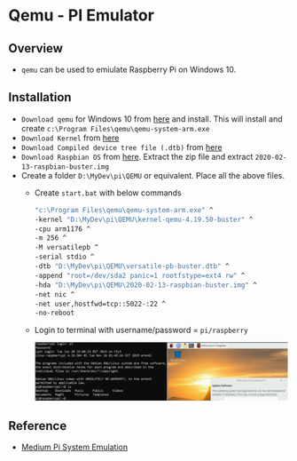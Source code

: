 # Qemu - PI Emulator

## Overview
- `qemu` can be used to emiulate Raspberry Pi on Windows 10.

## Installation
- `Download qemu` for Windows 10 from [here](https://qemu.weilnetz.de/w64/2023/qemu-w64-setup-20230531.exe) and install. This will install and create `c:\Program Files\qemu\qemu-system-arm.exe`
- `Download Kernel` from [here](https://github.com/dhruvvyas90/qemu-rpi-kernel/blob/master/kernel-qemu-4.19.50-buster)
- `Download Compiled device tree file (.dtb)` from [here](https://github.com/dhruvvyas90/qemu-rpi-kernel/blob/master/versatile-pb-buster.dtb)
- `Download Raspbian OS` from [here](http://downloads.raspberrypi.org/raspbian/images/raspbian-2020-02-14/2020-02-13-raspbian-buster.zip). Extract the zip file and extract `2020-02-13-raspbian-buster.img`
- Create a folder `D:\MyDev\pi\QEMU` or equivalent. Place all the above files.
  - Create `start.bat` with below commands
    ```bat
    "c:\Program Files\qemu\qemu-system-arm.exe" ^
    -kernel "D:\MyDev\pi\QEMU\kernel-qemu-4.19.50-buster" ^
    -cpu arm1176 ^
    -m 256 ^
    -M versatilepb ^
    -serial stdio ^
    -dtb "D:\MyDev\pi\QEMU\versatile-pb-buster.dtb" ^
    -append "root=/dev/sda2 panic=1 rootfstype=ext4 rw" ^
    -hda "D:\MyDev\pi\QEMU\2020-02-13-raspbian-buster.img" ^
    -net nic ^
    -net user,hostfwd=tcp::5022-:22 ^
    -no-reboot 
    ```
   - Login to terminal with username/password = `pi/raspberry`   
   
     ![](./01-images/Emulator.png)

## Reference
- [Medium Pi System Emulation](https://raduzaharia.medium.com/system-emulation-using-qemu-raspberry-pi-4-and-efi-87652ff203b7)
